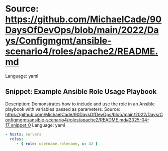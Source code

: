 # Source: https://github.com/MichaelCade/90DaysOfDevOps/blob/main/2022/Days/Configmgmt/ansible-scenario4/roles/apache2/README.md
Language: yaml

## Snippet: Example Ansible Role Usage Playbook
Description: Demonstrates how to include and use the role in an Ansible playbook with variables passed as parameters.
Source: https://github.com/MichaelCade/90DaysOfDevOps/blob/main/2022/Days/Configmgmt/ansible-scenario4/roles/apache2/README.md#2025-04-17_snippet_0
Language: yaml

```yaml
- hosts: servers
  roles:
     - { role: username.rolename, x: 42 }
```